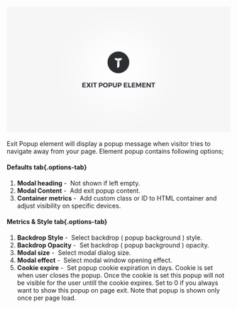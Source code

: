 <div class="thz-doc-image max">
<a class="thz-lightbox mfp-iframe" href="https://www.youtube.com/watch?v=6ApbQ14n5z0" data-mfp-title="Creatus WordPress Theme Exit Popup Element" data-modal-size="large">
	<img src="../../docs-media/splash-exit-popup-element.jpg" alt="Creatus WordPress Theme Exit Popup Element" />
</a>
</div>

Exit Popup element will display a popup message when visitor tries to navigate away from your page. Element popup contains following options;

#### Defaults tab{.options-tab}
1. __Modal heading__&nbsp;-&nbsp; Not shown if left empty.
1. __Modal Content__&nbsp;-&nbsp; Add exit popup content.
1. __Container metrics__&nbsp;-&nbsp; Add custom class or ID to HTML container and adjust visibility on specific devices.

#### Metrics & Style tab{.options-tab}
1. __Backdrop Style__&nbsp;-&nbsp; Select backdrop ( popup background ) style.
1. __Backdrop Opacity__&nbsp;-&nbsp; Set backdrop ( popup background ) opacity.
1. __Modal size__&nbsp;-&nbsp; Select modal dialog size.
1. __Modal effect__&nbsp;-&nbsp; Select modal window opening effect.
1. __Cookie expire__&nbsp;-&nbsp; Set popup cookie expiration in days. Cookie is set when user closes the popup. Once the cookie is set this popup will not be visible for the user untill the cookie expires. Set to 0 if you always want to show this popup on page exit. Note that popup is shown only once per page load.